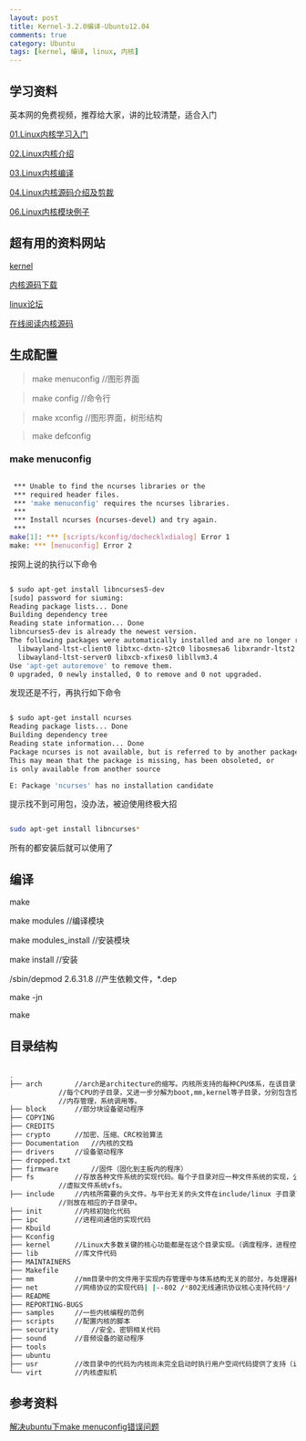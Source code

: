 ```yaml
---
layout: post
title: Kernel-3.2.0编译-Ubuntu12.04 
comments: true
category: Ubuntu
tags: [kernel, 编译, linux, 内核]
---
```


## 学习资料

英本网的免费视频，推荐给大家，讲的比较清楚，适合入门

[01.Linux内核学习入门](http://v.youku.com/v_show/id_XNjc1NzEzODAw.html)     
  
[02.Linux内核介绍](http://v.youku.com/v_show/id_XNjc1NzE0OTAw.html)

[03.Linux内核编译](http://v.youku.com/v_show/id_XNjc1NzE1NDQ0.html)

[04.Linux内核源码介绍及剪裁](http://v.youku.com/v_show/id_XNjc1NzE2MjQw.html)

[06.Linux内核模块例子](http://v.youku.com/v_show/id_XNjc1NzE3MDI4.html)

## 超有用的资料网站

[kernel](https://www.kernel.com/)

[内核源码下载](https://www.kernel.org/)

[linux论坛](http://www.linuxsir.org/)

[在线阅读内核源码](http://lxr.linux.no/)

## 生成配置

>	make menuconfig //图形界面

>	make config //命令行

>	make xconfig //图形界面，树形结构

>	make defconfig

### make menuconfig

```sh

 *** Unable to find the ncurses libraries or the
 *** required header files.
 *** 'make menuconfig' requires the ncurses libraries.
 *** 
 *** Install ncurses (ncurses-devel) and try again.
 *** 
make[1]: *** [scripts/kconfig/dochecklxdialog] Error 1
make: *** [menuconfig] Error 2

```

按网上说的执行以下命令

```sh

$ sudo apt-get install libncurses5-dev
[sudo] password for siuming: 
Reading package lists... Done
Building dependency tree       
Reading state information... Done
libncurses5-dev is already the newest version.
The following packages were automatically installed and are no longer required:
  libwayland-ltst-client0 libtxc-dxtn-s2tc0 libosmesa6 libxrandr-ltst2
  libwayland-ltst-server0 libxcb-xfixes0 libllvm3.4
Use 'apt-get autoremove' to remove them.
0 upgraded, 0 newly installed, 0 to remove and 0 not upgraded.

```

发现还是不行，再执行如下命令

```sh

$ sudo apt-get install ncurses
Reading package lists... Done
Building dependency tree       
Reading state information... Done
Package ncurses is not available, but is referred to by another package.
This may mean that the package is missing, has been obsoleted, or
is only available from another source

E: Package 'ncurses' has no installation candidate

```

提示找不到可用包，没办法，被迫使用终极大招

```sh

sudo apt-get install libncurses*

```

所有的都安装后就可以使用了

## 编译

make

make modules //编译模块

make modules_install //安装模块

make install //安装

/sbin/depmod 2.6.31.8 //产生依赖文件，*.dep

make -jn

make

## 目录结构

```sh

.
├── arch		//arch是architecture的缩写。内核所支持的每种CPU体系，在该目录下都有对应的子目录。
			//每个CPU的子目录，又进一步分解为boot,mm,kernel等子目录，分别包含控制系统引导，
			//内存管理，系统调用等。
├── block		//部分块设备驱动程序
├── COPYING
├── CREDITS
├── crypto		//加密、压缩、CRC校验算法
├── Documentation	//内核的文档
├── drivers		//设备驱动程序
├── dropped.txt
├── firmware		//固件（固化到主板内的程序）
├── fs			//存放各种文件系统的实现代码。每个子目录对应一种文件系统的实现，公用的源程序用于实现
			//虚拟文件系统vfs。
├── include		//内核所需要的头文件。与平台无关的头文件在include/linux 子目录下，与平台相关的头文件
			//则放在相应的子目录中。
├── init		//内核初始化代码
├── ipc			//进程间通信的实现代码
├── Kbuild
├── Kconfig
├── kernel		//Linux大多数关键的核心功能都是在这个目录实现。（调度程序，进程控制，模块化）
├── lib			//库文件代码
├── MAINTAINERS
├── Makefile
├── mm			//mm目录中的文件用于实现内存管理中与体系结构无关的部分，与处理器相关的代码位于arch/*/mm目录下
├── net			//网络协议的实现代码| |--802 /*802无线通讯协议核心支持代码*/
├── README
├── REPORTING-BUGS
├── samples		//一些内核编程的范例
├── scripts		//配置内核的脚本
├── security		//安全、密钥相关代码
├── sound		//音频设备的驱动程序
├── tools
├── ubuntu
├── usr			//改目录中的代码为内核尚未完全启动时执行用户空间代码提供了支持（initrd镜像）
└── virt		//内核虚拟机

```

## 参考资料

[解决ubuntu下make menuconfig错误问题](http://blog.sina.com.cn/s/blog_726684020100r1oo.html)

